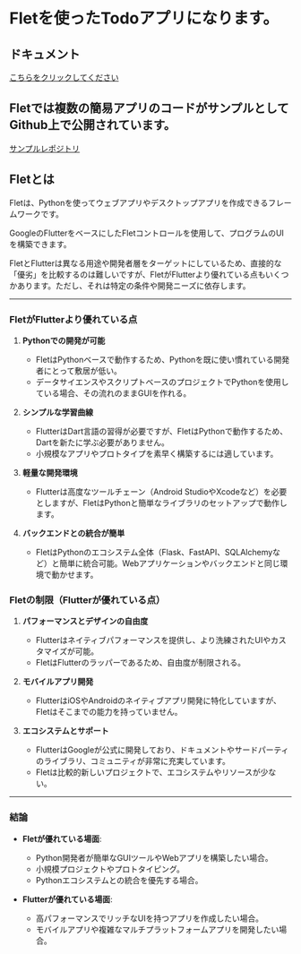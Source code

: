 # Fletを使ったTodoアプリになります。

## ドキュメント
[こちらをクリックしてください](https://flet.dev/)

## Fletでは複数の簡易アプリのコードがサンプルとしてGithub上で公開されています。
[サンプルレポジトリ](https://github.com/flet-dev/examples/tree/main/python)

## Fletとは
Fletは、Pythonを使ってウェブアプリやデスクトップアプリを作成できるフレームワークです。

GoogleのFlutterをベースにしたFletコントロールを使用して、プログラムのUIを構築できます。

FletとFlutterは異なる用途や開発者層をターゲットにしているため、直接的な「優劣」を比較するのは難しいですが、FletがFlutterより優れている点もいくつかあります。ただし、それは特定の条件や開発ニーズに依存します。

---

### **FletがFlutterより優れている点**
1. **Pythonでの開発が可能**  
   - FletはPythonベースで動作するため、Pythonを既に使い慣れている開発者にとって敷居が低い。
   - データサイエンスやスクリプトベースのプロジェクトでPythonを使用している場合、その流れのままGUIを作れる。

2. **シンプルな学習曲線**  
   - FlutterはDart言語の習得が必要ですが、FletはPythonで動作するため、Dartを新たに学ぶ必要がありません。
   - 小規模なアプリやプロトタイプを素早く構築するには適しています。

3. **軽量な開発環境**  
   - Flutterは高度なツールチェーン（Android StudioやXcodeなど）を必要としますが、FletはPythonと簡単なライブラリのセットアップで動作します。

4. **バックエンドとの統合が簡単**  
   - FletはPythonのエコシステム全体（Flask、FastAPI、SQLAlchemyなど）と簡単に統合可能。Webアプリケーションやバックエンドと同じ環境で動かせます。

### **Fletの制限（Flutterが優れている点）**
1. **パフォーマンスとデザインの自由度**  
   - Flutterはネイティブパフォーマンスを提供し、より洗練されたUIやカスタマイズが可能。
   - FletはFlutterのラッパーであるため、自由度が制限される。

2. **モバイルアプリ開発**  
   - FlutterはiOSやAndroidのネイティブアプリ開発に特化していますが、Fletはそこまでの能力を持っていません。

3. **エコシステムとサポート**  
   - FlutterはGoogleが公式に開発しており、ドキュメントやサードパーティのライブラリ、コミュニティが非常に充実しています。
   - Fletは比較的新しいプロジェクトで、エコシステムやリソースが少ない。

---

### **結論**
- **Fletが優れている場面**:  
  - Python開発者が簡単なGUIツールやWebアプリを構築したい場合。
  - 小規模プロジェクトやプロトタイピング。
  - Pythonエコシステムとの統合を優先する場合。

- **Flutterが優れている場面**:  
  - 高パフォーマンスでリッチなUIを持つアプリを作成したい場合。
  - モバイルアプリや複雑なマルチプラットフォームアプリを開発したい場合。
